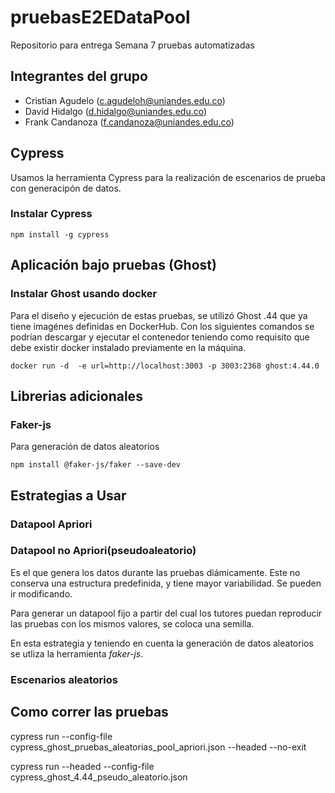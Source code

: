 # pruebasE2EDataPool
Repositorio para entrega Semana 7 pruebas automatizadas

## Integrantes del grupo
- Cristian Agudelo (c.agudeloh@uniandes.edu.co)
- David Hidalgo (d.hidalgo@uniandes.edu.co)
- Frank Candanoza (f.candanoza@uniandes.edu.co)

## Cypress

Usamos la herramienta Cypress para la realización de escenarios de prueba con generacipón de datos.

### Instalar Cypress
```
npm install -g cypress
```


## Aplicación bajo pruebas (Ghost)

### Instalar Ghost usando docker
Para el diseño y ejecución de estas pruebas, se utilizó Ghost .44 que ya tiene imagénes definidas en DockerHub. Con los siguientes comandos se podrían descargar y ejecutar el contenedor teniendo como requisito que debe existir docker instalado previamente en la máquina.

```
docker run -d  -e url=http://localhost:3003 -p 3003:2368 ghost:4.44.0
```

## Librerias adicionales

### Faker-js
Para generación de datos aleatorios


```
npm install @faker-js/faker --save-dev
```


## Estrategias a Usar

### Datapool Apriori



### Datapool no Apriori(pseudoaleatorio) 
Es el que genera los datos durante las pruebas diámicamente. 
Este no conserva una estructura predefinida, y tiene mayor variabilidad. Se pueden ir modificando. 

Para generar un datapool fijo a partir del cual los tutores puedan reproducir las pruebas con los mismos valores, se coloca una semilla.

En esta estrategia y teniendo en cuenta la generación de datos aleatorios se utliza la herramienta _faker-js_.


### Escenarios aleatorios



## Como correr las pruebas

cypress run --config-file cypress_ghost_pruebas_aleatorias_pool_apriori.json --headed --no-exit

cypress run --headed --config-file cypress_ghost_4.44_pseudo_aleatorio.json



